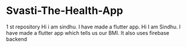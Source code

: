 # Svasti-The-Health-App
1 st repository
Hi i am sindhu. I have made a flutter app.
Hi I am Sindhu. I have made a flutter app which tells us our BMI. It also uses firebase backend

